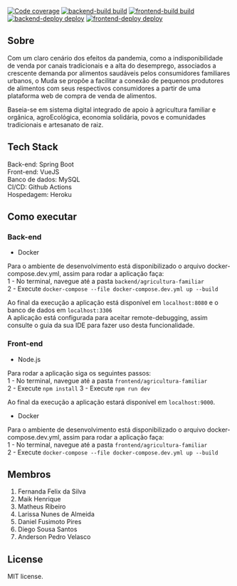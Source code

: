 [![Code coverage](https://codecov.io/gh/ES-UFABC/Muda/branch/main/graph/badge.svg?token=6e5dlQjjxr)](https://codecov.io/gh/ES-UFABC/Muda)
[![backend-build build](https://github.com/ES-UFABC/Muda/actions/workflows/backend.yaml/badge.svg)](https://github.com/ES-UFABC/Muda/actions/workflows/backend.yaml)
[![frontend-build build](https://github.com/ES-UFABC/Muda/actions/workflows/frontend.yaml/badge.svg)](https://github.com/ES-UFABC/Muda/actions/workflows/frontend.yaml)
[![backend-deploy deploy](https://github.com/ES-UFABC/Muda/actions/workflows/backend-deploy.yml/badge.svg)](https://github.com/ES-UFABC/Muda/actions/workflows/backend-deploy.yml)
[![frontend-deploy deploy](https://github.com/ES-UFABC/Muda/actions/workflows/frontend-deploy.yml/badge.svg)](https://github.com/ES-UFABC/Muda/actions/workflows/frontend-deploy.yml)

## Sobre

  Com um claro cenário dos efeitos da pandemia, como a indisponibilidade de venda por canais tradicionais e a alta do desemprego, associados a crescente demanda por alimentos saudáveis pelos consumidores familiares urbanos, o Muda se propõe a facilitar a conexão de pequenos produtores de alimentos com seus respectivos consumidores a partir de uma plataforma web de compra de venda de alimentos. 
  
  Baseia-se em sistema digital integrado de apoio à agricultura familiar e orgânica, agroEcológica, economia solidária, povos e comunidades tradicionais e artesanato de raiz.
  
## Tech Stack

Back-end: Spring Boot  
Front-end: VueJS  
Banco de dados: MySQL  
CI/CD: Github Actions  
Hospedagem: Heroku

## Como executar

### Back-end

- Docker 

Para o ambiente de desenvolvimento está disponibilizado o arquivo docker-compose.dev.yml, assim para rodar a aplicação faça:  
1 - No terminal, navegue até a pasta `backend/agricultura-familiar`  
2 - Execute `docker-compose --file docker-compose.dev.yml up --build` 

Ao final da execução a aplicação está disponível em `localhost:8080` e o banco de dados em `localhost:3306`  
A aplicação está configurada para aceitar remote-debugging, assim consulte o guia da sua IDE para fazer uso desta funcionalidade.

### Front-end

- Node.js 

Para rodar a aplicação siga os seguintes passos:  
1 - No terminal, navegue até a pasta `frontend/agricultura-familiar`  
2 - Execute `npm install`
3 - Execute `npm run dev`

Ao final da execução a aplicação estará disponível em `localhost:9000`.

- Docker

Para o ambiente de desenvolvimento está disponibilizado o arquivo docker-compose.dev.yml, assim para rodar a aplicação faça:  
1 - No terminal, navegue até a pasta `frontend/agricultura-familiar`  
2 - Execute `docker-compose --file docker-compose.dev.yml up --build` 

## Membros


1. Fernanda Felix da Silva
2. Maik Henrique
3. Matheus Ribeiro
4. Larissa Nunes de Almeida 
5. Daniel Fusimoto Pires
6. Diego Sousa Santos
7. Anderson Pedro Velasco

## License

MIT license.

